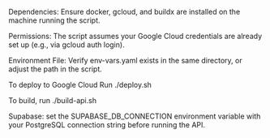Dependencies: Ensure docker, gcloud, and buildx are installed on the machine running the script.

Permissions: The script assumes your Google Cloud credentials are already set up (e.g., via gcloud auth login).

Environment File: Verify env-vars.yaml exists in the same directory, or adjust the path in the script.

To deploy to Google Cloud Run
./deploy.sh

To build, run
./build-api.sh

Supabase: set the SUPABASE_DB_CONNECTION environment variable with your PostgreSQL connection string before running the API.
